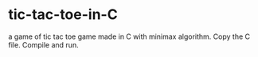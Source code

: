 # tic-tac-toe-in-C
a game of tic tac toe game made in C with minimax algorithm.
Copy the C file.
Compile and run.

